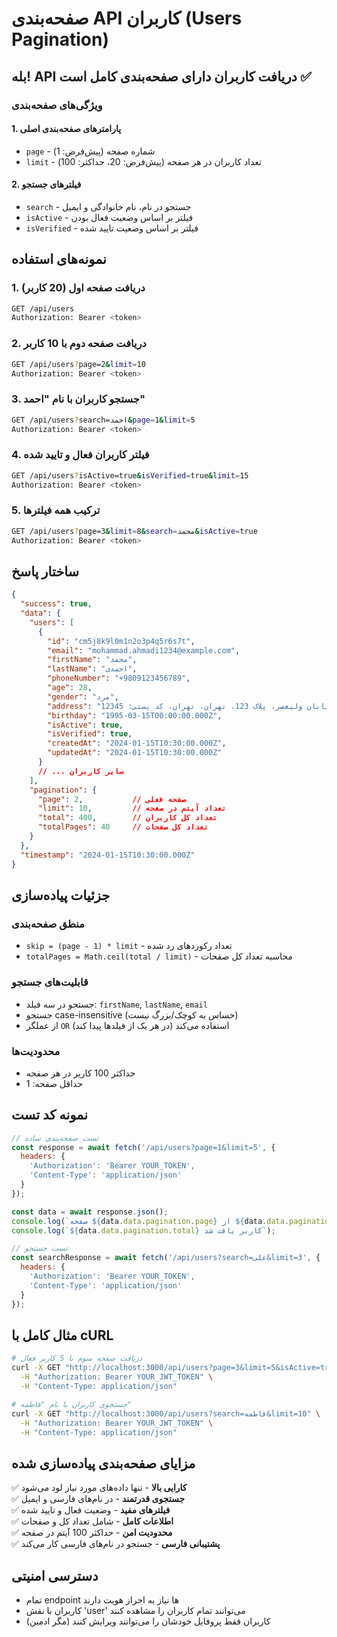 # صفحه‌بندی API کاربران (Users Pagination)

## بله! API دریافت کاربران دارای صفحه‌بندی کامل است ✅

### ویژگی‌های صفحه‌بندی

#### 1. پارامترهای صفحه‌بندی اصلی
- `page` - شماره صفحه (پیش‌فرض: 1)
- `limit` - تعداد کاربران در هر صفحه (پیش‌فرض: 20، حداکثر: 100)

#### 2. فیلترهای جستجو
- `search` - جستجو در نام، نام خانوادگی و ایمیل
- `isActive` - فیلتر بر اساس وضعیت فعال بودن
- `isVerified` - فیلتر بر اساس وضعیت تایید شده

## نمونه‌های استفاده

### 1. دریافت صفحه اول (20 کاربر)
```bash
GET /api/users
Authorization: Bearer <token>
```

### 2. دریافت صفحه دوم با 10 کاربر
```bash
GET /api/users?page=2&limit=10
Authorization: Bearer <token>
```

### 3. جستجو کاربران با نام "احمد"
```bash
GET /api/users?search=احمد&page=1&limit=5
Authorization: Bearer <token>
```

### 4. فیلتر کاربران فعال و تایید شده
```bash
GET /api/users?isActive=true&isVerified=true&limit=15
Authorization: Bearer <token>
```

### 5. ترکیب همه فیلترها
```bash
GET /api/users?page=3&limit=8&search=محمد&isActive=true
Authorization: Bearer <token>
```

## ساختار پاسخ

```json
{
  "success": true,
  "data": {
    "users": [
      {
        "id": "cm5j8k9l0m1n2o3p4q5r6s7t",
        "email": "mohammad.ahmadi1234@example.com",
        "firstName": "محمد",
        "lastName": "احمدی",
        "phoneNumber": "+9809123456789",
        "age": 28,
        "gender": "مرد",
        "address": "خیابان ولیعصر، پلاک 123، تهران، تهران، کد پستی: 12345",
        "birthday": "1995-03-15T00:00:00.000Z",
        "isActive": true,
        "isVerified": true,
        "createdAt": "2024-01-15T10:30:00.000Z",
        "updatedAt": "2024-01-15T10:30:00.000Z"
      }
      // ... سایر کاربران
    ],
    "pagination": {
      "page": 2,           // صفحه فعلی
      "limit": 10,         // تعداد آیتم در صفحه
      "total": 400,        // تعداد کل کاربران
      "totalPages": 40     // تعداد کل صفحات
    }
  },
  "timestamp": "2024-01-15T10:30:00.000Z"
}
```

## جزئیات پیاده‌سازی

### منطق صفحه‌بندی
- `skip = (page - 1) * limit` - تعداد رکوردهای رد شده
- `totalPages = Math.ceil(total / limit)` - محاسبه تعداد کل صفحات

### قابلیت‌های جستجو
- جستجو در سه فیلد: `firstName`, `lastName`, `email`
- جستجو case-insensitive (حساس به کوچک/بزرگ نیست)
- از عملگر `OR` استفاده می‌کند (در هر یک از فیلدها پیدا کند)

### محدودیت‌ها
- حداکثر 100 کاربر در هر صفحه
- حداقل صفحه: 1

## نمونه کد تست

```javascript
// تست صفحه‌بندی ساده
const response = await fetch('/api/users?page=1&limit=5', {
  headers: {
    'Authorization': 'Bearer YOUR_TOKEN',
    'Content-Type': 'application/json'
  }
});

const data = await response.json();
console.log(`صفحه ${data.data.pagination.page} از ${data.data.pagination.totalPages}`);
console.log(`${data.data.pagination.total} کاربر یافت شد`);

// تست جستجو
const searchResponse = await fetch('/api/users?search=علی&limit=3', {
  headers: {
    'Authorization': 'Bearer YOUR_TOKEN',
    'Content-Type': 'application/json'
  }
});
```

## مثال کامل با cURL

```bash
# دریافت صفحه سوم با 5 کاربر فعال
curl -X GET "http://localhost:3000/api/users?page=3&limit=5&isActive=true" \
  -H "Authorization: Bearer YOUR_JWT_TOKEN" \
  -H "Content-Type: application/json"

# جستجوی کاربران با نام "فاطمه"
curl -X GET "http://localhost:3000/api/users?search=فاطمه&limit=10" \
  -H "Authorization: Bearer YOUR_JWT_TOKEN" \
  -H "Content-Type: application/json"
```

## مزایای صفحه‌بندی پیاده‌سازی شده

✅ **کارایی بالا** - تنها داده‌های مورد نیاز لود می‌شود  
✅ **جستجوی قدرتمند** - در نام‌های فارسی و ایمیل  
✅ **فیلترهای مفید** - وضعیت فعال و تایید شده  
✅ **اطلاعات کامل** - شامل تعداد کل و صفحات  
✅ **محدودیت امن** - حداکثر 100 آیتم در صفحه  
✅ **پشتیبانی فارسی** - جستجو در نام‌های فارسی کار می‌کند

## دسترسی امنیتی

- تمام endpoint ها نیاز به احراز هویت دارند
- کاربران با نقش 'user' می‌توانند تمام کاربران را مشاهده کنند
- کاربران فقط پروفایل خودشان را می‌توانند ویرایش کنند (مگر ادمین)